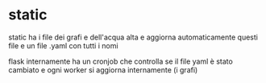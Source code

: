 # static

static ha i file dei grafi e dell'acqua alta e aggiorna automaticamente questi file e un file .yaml con tutti i nomi

flask internamente ha un cronjob che controlla se il file yaml è stato cambiato e ogni worker si aggiorna internamente (i grafi)
